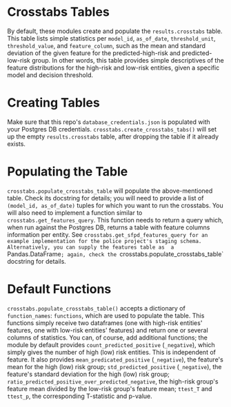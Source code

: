 # Crosstabs Tables
By default, these modules create and populate the `results.crosstabs` table. This table lists simple statistics per 
`model_id`, `as_of_date`, `threshold_unit`, `threshold_value`, and `feature_column`, such as the mean and standard deviation
of the given feature for the predicted-high-risk and predicted-low-risk group. In other words, this table provides simple
descriptives of the feature distributions for the high-risk and low-risk entities, given a specific model and decision
threshold.

# Creating Tables
Make sure that this repo's `database_credentials.json` is populated with your Postgres DB credentials. 
`crosstabs.create_crosstabs_tabs()` will set up the empty `results.crosstabs` table, after dropping the table if 
it already exists.

# Populating the Table
`crosstabs.populate_crosstabs_table` will populate the above-mentioned table. Check its docstring for details; you
will need to provide a list of `(model_id, as_of_date)` tuples for which you want to run the 
crosstabs. You will also need to implement a function similar to `crosstabs.get_features_query`.
This function needs to return a query which, when run against the Postgres DB, returns a 
table with feature columns information per entity. See 
`crosstabs.get_sfpd_features_query for an example implementation for the
police project's staging schema. Alternatively, you can supply the features table as 
a `Pandas.DataFrame`; again, check the `crosstabs.populate_crosstabs_table` docstring 
for details.

# Default Functions
`crosstabs.populate_crosstabs_table()` accepts a dictionary of `function_names`: `functions`, which are used
to populate the table. This functions simply receive two dataframes (one with high-risk entities' features,
one with low-risk entities' features) and return one or several columns of statistics. You can, of course,
add additional functions; the module by default provides `count_predicted_positive` (`_negative`), 
which simply gives the number of high (low) risk entities. This is independent of feature. It also provides
`mean_predicated_positive` (`_negative`), the feature's mean for the high (low) risk group;
`std_predicted_positive` (`_negative`), the feature's standard deviation for the high (low) risk group;
`ratio_predicted_positive_over_predicted_negative`, the high-risk group's feature mean divided by the 
low-risk group's feature mean;
`ttest_T` and `ttest_p`, the corresponding T-statistic and p-value.
